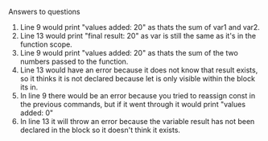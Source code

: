 
Answers to questions

1. Line 9 would print "values added: 20" as thats the sum of var1 and var2.
2. Line 13 would print "final result: 20" as var is still the same as it's in the function scope.
3. Line 9 would print "values added: 20" as thats the sum of the two numbers passed to the function.
4. Line 13 would have an error because it does not know that result exists, so it thinks it is not declared because let is only visible within the block its in.
5. In line 9 there would be an error because you tried to reassign const in the previous commands, but if it went through it would print "values added: 0"
6. In line 13 it will throw an error because the variable result has not been declared in the block so it doesn't think it exists.